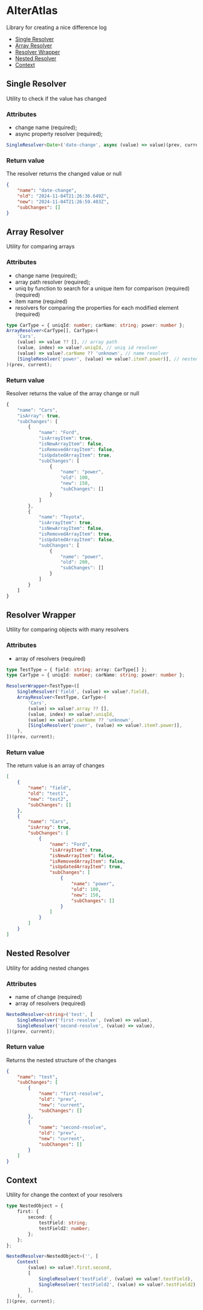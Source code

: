 # AlterAtlas

Library for creating a nice difference log

-   [Single Resolver](#single-resolver)
-   [Array Resolver](#array-resolver)
-   [Resolver Wrapper](#resolver-wrapper)
-   [Nested Resolver](#nested-resolver)
-   [Context](#context)

## Single Resolver

Utility to check if the value has changed

### Attributes

-   change name (required);
-   async property resolver (required);

```typescript
SingleResolver<Date>('date-change', async (value) => value)(prev, current);
```

### Return value

The resolver returns the changed value or null

```json
{
    "name": "date-change",
    "old": "2024-11-04T21:26:36.649Z",
    "new": "2024-11-04T21:26:59.403Z",
    "subChanges": []
}
```

## Array Resolver

Utility for comparing arrays

### Attributes

-   change name (required);
-   array path resolver (required);
-   uniq by function to search for a unique item for comparison (required) (required)
-   item name (required)
-   resolvers for comparing the properties for each modified element (required)

```typescript
type CarType = { uniqId: number; carName: string; power: number };
ArrayResolver<CarType[], CarType>(
    'Cars',
    (value) => value ?? [], // array path
    (value, index) => value?.uniqId, // uniq id resolver
    (value) => value?.carName ?? 'unknown', // name resolver
    [SingleResolver('power', (value) => value?.item?.power)], // nested change resolvers
)(prev, current);
```

### Return value

Resolver returns the value of the array change or null

```typescript
{
    "name": "Cars",
    "isArray": true,
    "subChanges": [
        {
            "name": "Ford",
            "isArrayItem": true,
            "isNewArrayItem": false,
            "isRemovedArrayItem": false,
            "isUpdatedArrayItem": true,
            "subChanges": [
                {
                    "name": "power",
                    "old": 100,
                    "new": 150,
                    "subChanges": []
                }
            ]
        },
        {
            "name": "Toyota",
            "isArrayItem": true,
            "isNewArrayItem": false,
            "isRemovedArrayItem": true,
            "isUpdatedArrayItem": false,
            "subChanges": [
                {
                    "name": "power",
                    "old": 200,
                    "subChanges": []
                }
            ]
        }
    ]
}
```

## Resolver Wrapper

Utility for comparing objects with many resolvers

### Attributes

-   array of resolvers (required)

```typescript
type TestType = { field: string; array: CarType[] };
type CarType = { uniqId: number; carName: string; power: number };

ResolverWrapper<TestType>([
    SingleResolver('field', (value) => value?.field),
    ArrayResolver<TestType, CarType>(
        'Cars',
        (value) => value?.array ?? [],
        (value, index) => value?.uniqId,
        (value) => value?.carName ?? 'unknown',
        [SingleResolver('power', (value) => value?.item?.power)],
    ),
])(prev, current);
```

### Return value

The return value is an array of changes

```json
[
    {
        "name": "field",
        "old": "test1",
        "new": "test2",
        "subChanges": []
    },
    {
        "name": "Cars",
        "isArray": true,
        "subChanges": [
            {
                "name": "Ford",
                "isArrayItem": true,
                "isNewArrayItem": false,
                "isRemovedArrayItem": false,
                "isUpdatedArrayItem": true,
                "subChanges": [
                    {
                        "name": "power",
                        "old": 100,
                        "new": 150,
                        "subChanges": []
                    }
                ]
            }
        ]
    }
]
```

## Nested Resolver

Utility for adding nested changes

### Attributes

-   name of change (required)
-   array of resolvers (required)

```typescript
NestedResolver<string>('test', [
    SingleResolver('first-resolve', (value) => value),
    SingleResolver('second-resolve', (value) => value),
])(prev, current);
```

### Return value

Returns the nested structure of the changes

```json
{
    "name": "test",
    "subChanges": [
        {
            "name": "first-resolve",
            "old": "prev",
            "new": "current",
            "subChanges": []
        },
        {
            "name": "second-resolve",
            "old": "prev",
            "new": "current",
            "subChanges": []
        }
    ]
}
```

## Context

Utility for change the context of your resolvers

```typescript
type NestedObject = {
    first: {
        second: {
            testField: string;
            testField2: number;
        };
    };
};

NestedResolver<NestedObject>('', [
    Context(
        (value) => value?.first.second,
        [
            SingleResolver('testField', (value) => value?.testField),
            SingleResolver('testField2', (value) => value?.testField2),
        ],
    ),
])(prev, current);
```
